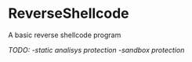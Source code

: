 # ReverseShellcode
A basic reverse shellcode program


*TODO:*
-*static analisys protection*
-*sandbox protection*
